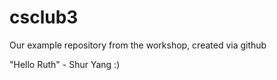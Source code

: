 csclub3
=======

Our example repository from the workshop, created via github

"Hello Ruth" - Shur Yang :)
